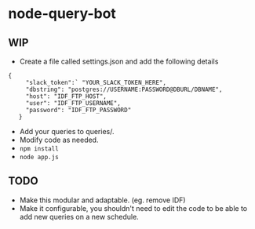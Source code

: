 # node-query-bot

## WIP
- Create a file called settings.json and add the following details
```
{
     "slack_token":` "YOUR_SLACK_TOKEN_HERE",
     "dbstring": "postgres://USERNAME:PASSWORD@DBURL/DBNAME",
     "host": "IDF_FTP_HOST",
     "user": "IDF_FTP_USERNAME",
     "password": "IDF_FTP_PASSWORD"
   }
```
- Add your queries to queries/.
- Modify code as needed.
- `npm install`
- `node app.js`

## TODO
- Make this modular and adaptable. (eg. remove IDF)
- Make it configurable, you shouldn't need to edit the code to be able to add new queries on a new schedule.

